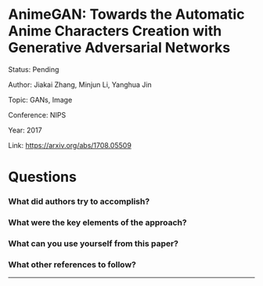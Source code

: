 # AnimeGAN: Towards the Automatic Anime Characters Creation with Generative Adversarial Networks
Status: Pending

Author: Jiakai Zhang, Minjun Li, Yanghua Jin

Topic: GANs, Image 

Conference: NIPS

Year: 2017

Link: https://arxiv.org/abs/1708.05509

# Questions

### What did authors try to accomplish?

### What were the key elements of the approach?

### What can you use yourself from this paper?

### What other references to follow?

---